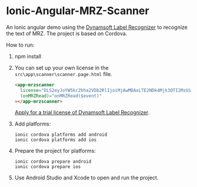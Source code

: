 # Ionic-Angular-MRZ-Scanner

An Ionic angular demo using the [Dynamsoft Label Recognizer](https://www.dynamsoft.com/label-recognition/overview/) to recognize the text of MRZ. The project is based on Cordova.

How to run:

1. npm install

2. You can set up your own license in the `src\app\scanner\scanner.page.html` file.

   ```html
   <app-mrzscanner
     license="DLS2eyJoYW5kc2hha2VDb2RlIjoiMjAwMDAxLTE2NDk4Mjk3OTI2MzUiLCJvcmdhbml6YXRpb25JRCI6IjIwMDAwMSIsInNlc3Npb25QYXNzd29yZCI6IndTcGR6Vm05WDJrcEQ5YUoifQ=="
     (onMRZRead)="onMRZRead($event)"
   ></app-mrzscanner>
   ```
   
   [Apply for a trial license of Dynamsoft Label Recognizer](https://www.dynamsoft.com/customer/license/trialLicense/?product=dlr).
   

3. Add platforms: 

   ```
   ionic cordova platforms add android
   ionic cordova platforms add ios
   ```
   
4. Prepare the project for platforms:

   ```
   ionic cordova prepare android
   ionic cordova prepare ios
   ```
   
5. Use Android Studio and Xcode to open and run the project.

